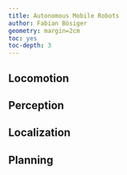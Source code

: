 ```yaml
---
title: Autonomous Mobile Robots
author: Fabian Bösiger
geometry: margin=2cm
toc: yes
toc-depth: 3
---
```


## Locomotion

## Perception

## Localization

## Planning